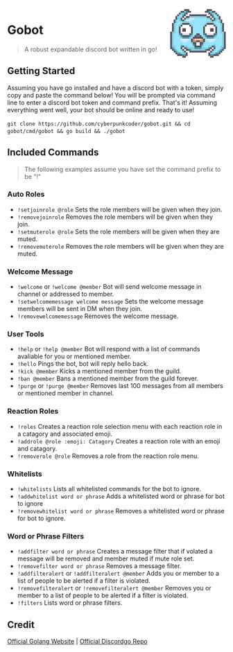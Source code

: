 <img src="assets/discordgo.png" align="right" />

# Gobot
> A robust expandable discord bot written in go!

## Getting Started
Assuming you have go installed and have a discord bot with a token, simply copy and paste the command below!
You will be prompted via command line to enter a discord bot token and command prefix.
That's it! Assuming everything went well, your bot should be online and ready to use!

```git clone https://github.com/cyberpunkcoder/gobot.git && cd gobot/cmd/gobot && go build && ./gobot```
## Included Commands
> The following examples assume you have set the command prefix to be "!"
### Auto Roles
- ```!setjoinrole @role``` Sets the role members will be given when they join.
- ```!removejoinrole``` Removes the role members will be given when they join.
- ```!setmuterole @role``` Sets the role members will be given when they are muted.
- ```!removemuterole``` Removes the role members will be given when they are muted.

### Welcome Message
- ```!welcome``` or ```!welcome @member``` Bot will send welcome message in channel or addressed to member.
- ```!setwelcomemessage welcome message``` Sets the welcome message members will be sent in DM when they join.
- ```!removewelcomemessage``` Removes the welcome message.

### User Tools
- ```!help``` or ```!help @member``` Bot will respond with a list of commands avaliable for you or mentioned member.
- ```!hello``` Pings the bot, bot will reply hello back.
- ```!kick @member``` Kicks a mentioned member from the guild.
- ```!ban @member``` Bans a mentioned member from the guild forever.
- ```!purge``` or ```!purge @member``` Removes last 100 messages from all members or mentioned member in channel.

### Reaction Roles
- ```!roles``` Creates a reaction role selection menu with each reaction role in a catagory and associated emoji.
- ```!addrole @role :emoji: Catagory``` Creates a reaction role with an emoji and catagory.
- ```!removerole @role``` Removes a role from the reaction role menu.

### Whitelists
- ```!whitelists``` Lists all whitelisted commands for the bot to ignore.
- ```!addwhitelist word or phrase``` Adds a whitelisted word or phrase for bot to ignore
- ```!removewhitelist word or phrase``` Removes a whitelisted word or phrase for bot to ignore.

### Word or Phrase Filters
- ```!addfilter word or phrase``` Creates a message filter that if volated a message will be removed and member muted if mute role set.
- ```!removefilter word or phrase``` Removes a message filter.
- ```!addfilteralert``` or ```!addfilteralert @member``` Adds you or member to a list of people to be alerted if a filter is violated.
- ```!removefilteralert``` or ```!removefilteralert @member``` Removes you or member to a list of people to be alerted if a filter is violated.
- ```!filters``` Lists word or phrase filters.

## Credit
[Official Golang Website](https://golang.org/ "golang.org") | 
[Official Discordgo Repo](https://github.com/bwmarrin/discordgo "github.com/bwmarrin/discordgo")
